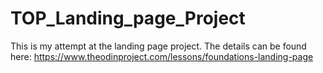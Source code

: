 # TOP_Landing_page_Project

This is my attempt at the landing page project.  The details can be found here: https://www.theodinproject.com/lessons/foundations-landing-page
